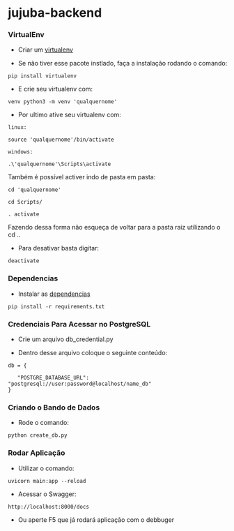 # jujuba-backend

### VirtualEnv
- Criar um [virtualenv](https://packaging.python.org/en/latest/guides/installing-using-pip-and-virtual-environments/)

* Se não tiver esse pacote instlado, faça a instalação rodando o comando:
```
pip install virtualenv
```

- E crie seu virtualenv com:
```
venv python3 -m venv 'qualquernome'
```

- Por ultimo ative seu virtualenv com:
```
linux:

source 'qualquernome'/bin/activate
```
```
windows:

.\'qualquernome'\Scripts\activate
```

Também é possível activer indo de pasta em pasta:
```
cd 'qualquernome'

cd Scripts/

. activate
```

Fazendo dessa forma não esqueça de voltar para a pasta raiz utilizando o cd ..

- Para desativar basta digitar:
```
deactivate
```

### Dependencias
- Instalar as [dependencias](https://stackoverflow.com/questions/7225900/how-can-i-install-packages-using-pip-according-to-the-requirements-txt-file-from)

```
pip install -r requirements.txt
```

### Credenciais Para Acessar no PostgreSQL
- Crie um arquivo db_credential.py

- Dentro desse arquivo coloque o seguinte conteúdo:
```
db = {
   
   "POSTGRE_DATABASE_URL": "postgresql://user:password@localhost/name_db"
}
```

### Criando o Bando de Dados
- Rode o comando:
```
python create_db.py
```


### Rodar Aplicação
- Utilizar o comando:
```
uvicorn main:app --reload
```
- Acessar o Swagger:
```
http://localhost:8000/docs
```
- Ou aperte F5 que já rodará aplicação com o debbuger